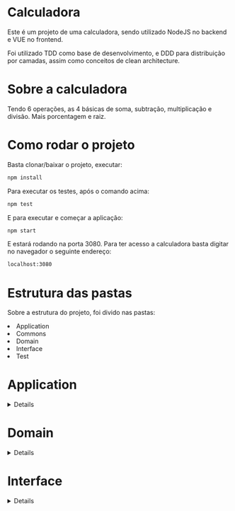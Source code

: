 # Calculadora
Este é um projeto de uma calculadora, sendo utilizado NodeJS no backend e VUE no frontend.

Foi utilizado TDD como base de desenvolvimento, e DDD para distribuição por camadas, assim como conceitos de clean architecture.

# Sobre a calculadora

Tendo 6 operações, as 4 básicas de soma, subtração, multiplicação e divisão. Mais porcentagem e raiz.

# Como rodar o projeto

Basta clonar/baixar o projeto, executar: 

```bash
npm install 
```

Para executar os testes, após o comando acima:

```bash
npm test
```

E para executar e começar a aplicação:

```bash
npm start
```

E estará rodando na porta 3080. Para ter acesso a calculadora basta digitar no navegador o seguinte endereço:
```bash
localhost:3080
```

# Estrutura das pastas

Sobre a estrutura do projeto, foi divido nas pastas:

<li>Application

<li>Commons

<li>Domain

<li>Interface

<li>Test

# Application
<details>

  ### Função canalizador-validação-operação
  ```bash
  const canalizadorValidacaoOperacao = async(primeiroValor, operador, segundoValor) => {
      try {
          const resultadoValidacao = await validacaoDados([primeiroValor, operador, segundoValor]);
          if(resultadoValidacao[2] === 'ok'){
              let resultadoOperacao = await controllerOperacao(resultadoValidacao[0], operador, resultadoValidacao[1]);
              if(resultadoOperacao === 'Calculo não reconhecido'){
                  const erroValidacao = await httpStatusResponse(500, 'erro interno', 'canalizador-validacao-operacao');
                  return erroValidacao;
              }else{
                  resultadoOperacao = resultadoOperacao.toFixed(15);
                  resultadoOperacao = resultadoOperacao.toString();
                  const resultadoFinal = await httpStatusResponse(200, resultadoOperacao, 'canalizador-validacao-operacao');
                  return resultadoFinal;
              }
          }else {
              const erroValidacao = await httpStatusResponse(400, 'Entrada inválida', 'canalizador-validacao-operacao');
              return erroValidacao;
          }
      } catch (erro) {
          const erroValidacao = await httpStatusResponse(500, (erro.message), 'canalizador-validacao-operacao');
          return erroValidacao;
      };
  };
  ```
  <details>

    Descrição
        Recebe os dados da rota POST, e canaliza para enviar para o controller de validação dos dados, e 
        se retornar tudo válido envia os valores para o controller de operações

    Parametros
        primeiroValor: O primeiro valor da calculadora. Ex: 2 + 3, nesse caso seria o 2
        operador: O operador que foi passado. Ex: 2 + 3, nesse caso seria o +
        segundoValor: O segundo valor da calculadora. Ex: 2 + 3, nesse caso seria o 3

    O que a função retorna
        Retorna o resultado se a operação for válida, e Entrada inválida se por acaso for uma operação impossivel.

  </details>  

  ### Função controller-operação
  ```bash
  const controllerOperacao = async(primeiroValor, operador, segundoValor) => {
    try {
        const actions = {
            '+': (a, b) => funcaoDeAdicao(a, b),
            '-': (a, b) => funcaoDeSubtracao(a, b),
            '*': (a, b) => funcaoDeMultiplicacao(a, b),
            '/': (a, b) => funcaoDeDivisao(a, b),
            '%': (a, b) => funcaoDePorcentagem(a, b),
            '√': (a, b) => funcaoDeRaiz(a, b),
        };
        return actions[operador]?.(primeiroValor, segundoValor) ?? "Calculo não reconhecido";
    } catch (erro) {
        console.log(erro);
    };
  };
  ```
  <details>

    Descrição
        Recebe os dados da função canalizadora de validação e operações. E checa qual é a operação que deve fazer, e chama a função correta.

    Parametros
        primeiroValor: O primeiro valor da calculadora. Ex: 2 + 3, nesse caso seria o 2
        operador: O operador que foi passado. Ex: 2 + 3, nesse caso seria o +
        segundoValor: O segundo valor da calculadora. Ex: 2 + 3, nesse caso seria o 3

    O que a função retorna
        Retorna o resultado se a operação for válida, e Calculo não reconhecido se por acaso for uma operação impossivel.

  </details>

  ### Função conversão de string para numero
  ```bash
  const conversaoStringNumero = async(valor)=>{
    try {
        return parseFloat(valor);
    } catch (erro) {
        const erroConversao = await httpStatusResponse(500, (erro.message), 'conversao-string-numero');
        return erroConversao;
    };
  };
  ```
  <details>

    Descrição
        Recebe os parametros que forem string, e retorna como float

    Parametros
        valor: O parametro que for string.

    O que a função retorna
        Retorna o parametro com um tipo de numero.

  </details>
</details>

# Domain
<details>
    
  ### Função adição
  ```bash
  const funcaoDeAdicao = async(...valores) => {
      return valores.reduce((acumulador, proximoValor) => acumulador + proximoValor);
  };
  ```
  <details>

    Descrição
        Recebe um array de valores, e faz a soma.

    Parametros
        valores: Um array dinâmico, podendo ser passado quantos valores necessário. Ex: (2, 3); Ex2: (5, 8, 15).

    O que a função retorna
        Retorna o resultado da soma.

  </details>

  ### Função subtração
  ```bash
  const funcaoDeSubtracao = async(...valores) => {
      return valores.reduce((acumulador, proximoValor) => acumulador - proximoValor);
  };
  ```
  <details>

    Descrição
        Recebe um array de valores, e faz a subtração.

    Parametros
        valores: Um array dinâmico, podendo ser passado quantos valores necessário. Ex: (2, 3); Ex2: (5, 8, 15).

    O que a função retorna
        Retorna o resultado da subtração.

  </details>

  ### Função multiplicação
  ```bash
  const funcaoDeMultiplicar = async(...valores) => {
      return valores.reduce((acumulador, proximoValor) => acumulador * proximoValor);
  };
  ```
  <details>

    Descrição
        Recebe um array de valores, e faz a multiplicação.

    Parametros
        valores: Um array dinâmico, podendo ser passado quantos valores necessário. Ex: (2, 3); Ex2: (5, 8, 15).

    O que a função retorna
        Retorna o resultado da multiplicação.

  </details>

  ### Função divisão
  ```bash
  const funcaoDeDividir = async(...valores) => {
      return valores.reduce((acumulador, proximoValor) => acumulador / proximoValor);
  };
  ```
  <details>

    Descrição
        Recebe um array de valores, e faz a divisão.

    Parametros
        valores: Um array dinâmico, podendo ser passado quantos valores necessário. Ex: (2, 3); Ex2: (5, 8, 15).

    O que a função retorna
        Retorna o resultado da divisão.

  </details>

  ### Função porcentagem
  ```bash
  const funcaoDePorcentagem = async(porcentagem, valor) => {
      return porcentagem * valor / 100;
  };
  ```
  <details>

    Descrição
        Recebe dois parametros, e calcula a porcentagem de um valor.

    Parametros
        porcentagem: A parte que deseja saber de um valor, o primeiro valor passado na calculadora. Ex: o 10% de, 10% de 80.
        valor: O todo que deseja saber a parte quanto é, o segundo valor passado na calculadora. Ex: o 80 de, 10% de 80.

    O que a função retorna
        Retorna o resultado da operação. No caso do exemplo seria 8.

  </details>

  ### Função raiz
  ```bash
  const funcaoDeRaiz = async(radicando, indice) => {
      return mathjs.nthRoot(radicando, indice);
  };
  ```
  <details>

    Descrição
        Recebe 2 parametros, o radicando e o indice, e calcula a raiz.

    Parametros
        radicando: O primeiro valor passado na calculadora, o radicando da raiz. Ex: 4 √ 2, nesse caso seria o 4, ou seja raiz quadrada de 4.
        indice: O segundo valor passado na calculadora, o indice da raiz. Ex: 8 √ 3, nesse caso seria o 3, ou seja raiz cúbica de 8.

    O que a função retorna
        Retorna o resultado da raiz, utilizando a biblioteca mathjs, para fazer o calculo de raizes de vários indices diferentes.

  </details>

</details>


# Interface
<details>
    
  ### Função controller-validação-nulo
  ```bash
	const controllerValidacaoNulos = async(dados)=>{
			try {
					let respostaValidacao = [];
					for(let i = 0; i<3; i++){
							respostaValidacao.push(await ValidacaoDadosVaziosOuNulos(dados[i]));
					};
					if(respostaValidacao[0] === 'ok' && respostaValidacao[1] === 'ok' && respostaValidacao[2] === 'ok'){
							return 'ok'
					}else{
							return 'erro'
					}
			} catch (erro) {
					const erroValidacao = await httpStatusResponse(500, (erro.message), 'validacao-operador');
					return erroValidacao;
			};
	};
  ```
  <details>

    Descrição
        Um controller que recebe os dados, e chama função pra checar se cada valor é nulo ou vazio, e retorna se está tudo válido.

    Parametros
        dados: Um array com os 3 parametros de 2 operandos e 1 operador.

    O que a função retorna
        Retorna uma string 'ok' indicando que os dados não são nulos, ou vazios.

  </details>

  ### Função controller validação numeros
  ```bash
	const controllerValidacaoNumeros = async(dados)=>{
			try {
					let respostaNumero = [];
					let resultadoConversao = [];
					for(let i = 0; i<2; i++){
							respostaNumero.push(await ValidacaoValoresSaoNumericos(dados[i]));
					}

					if(respostaNumero[0] === 'ok' && respostaNumero[1] === 'ok'){

							return [dados[0], dados[1], 'ok'];

					}else if(respostaNumero[0] === 'string' && respostaNumero[1] === 'ok'){

							resultadoConversao.push(await conversaoStringNumero(dados[0]));
							return [resultadoConversao[0], dados[1], 'ok'];

					}else if(respostaNumero[0] === 'ok' && respostaNumero[1] === 'string'){

							resultadoConversao.push(await conversaoStringNumero(dados[1]));
							return [dados[0], resultadoConversao[0], 'ok'];

					}else if(respostaNumero[0] === 'string' && respostaNumero[1] === 'string'){

							resultadoConversao.push(await conversaoStringNumero(dados[0]));
							resultadoConversao.push(await conversaoStringNumero(dados[1]));
							return [resultadoConversao[0], resultadoConversao[1], 'ok'];

					}
			} catch (erro) {
					const erroValidacao = await httpStatusResponse(500, (erro.message), 'validacao-nulo');
					return erroValidacao;
			};
	};
  ```
	
  <details>

    Descrição
        Recebe um array de valores, e chama a função que checa se é string ou numero o tipo do valor. Após se for retornado que um dos parametros é string, chama
				a função que converte de string para float.

    Parametros
        valores: Um array com os 3 parametros da operação.

    O que a função retorna
        Retorna um array, com os valores operandos, em formato de numeral, e um terceiro valor no array, como uma string 'ok' para indicar que tudo ocorreu certo.

  </details>
	
 


  ### Função da rota POST da API
  ```bash
	router
	.post("/api", async (req, res) => {
			try {
					console.log('Rota API - calculo');
					let resultadoFinal
					let primeiroValor = req.body.primeiroValor;
					let segundoValor = req.body.segundoValor;
					let operador = req.body.operador;
					resultadoFinal = await canalizadorValidacaoOperacao(primeiroValor, operador, segundoValor);
					res.status(resultadoFinal.statusCode).send(resultadoFinal.body);
			} catch (error) {
					const finalError = await httpStatusResponse(500, (error.message), 'api-post-routes');
					res.status(finalError.statusCode).send(finalError.body);         
			}  
	});
  ```
  <details>

    Descrição
        Recebe a requisição, atribui a 3 variaveis, os valores das operação enviados no body da requisição, e chama o canalizador de validação e operação.

    Parametros
        req: A requisição da chamada.
        res: A resposta da chamada.

    O que a função retorna
        Retorna o resultado da operação caso for com sucesso, e entrada inválida e erro 400, se for uma operação inválida.

  </details>

  ### Função canalizadora de validação dos dados
  ```bash
	const validacaoDados = async(dados)=>{
			try {
					const resultadoNulo = await controllerValidacaoNulos(dados);

					if(resultadoNulo === 'ok'){
							const resultadoOperador = await ValidacaoOperador(dados[1]);

							if(resultadoOperador === 'ok'){
									const resultadoNumero = await controllerValidacaoNumeros([dados[0], dados[2]]);

									if(resultadoNumero[2] === 'ok'){
											const resultadoValidacaoZero = await validacaoOperacaoZero(dados[1], resultadoNumero[1]);

											if(resultadoValidacaoZero === 'ok'){

													return resultadoNumero;
											}else {

													return 'entrada inválida';
											}
									} else{

											return 'entrada inválida';
									}
							}else{

									return 'entrada inválida';
							}
					}else{

							return 'entrada inválida';
					}
			} catch (erro) {
					const erroValidacao = await httpStatusResponse(500, (erro.message), 'validacao-operador');
					return erroValidacao;
			};
	};
  ```
  <details>

    Descrição
        Recebe um array com os valores da operação, e faz todas as chamadas das funções que vão individualmente fazer a validação dos dados. O objetivo dessa função
				é chamar todas as funções que fazem uma validação individual, e fazer a checagem do retorno dessas funções.

    Parametros
        valores: Um array com os 3 parametros da operação.

    O que a função retorna
        Retorna um array com 3 valores, sendo os 2 parametros operandos, com a conversão de string para numero se for necessário, e uma strin 'ok', indicando
				que a validação voltou que está tudo válido.

  </details>

  ### Função validação nulo
  ```bash
	const ValidacaoDadosVaziosOuNulos = async(dado)=>{
			try {
					const validacaoValores = {
							null: 'nulo',
							"": 'vazio',
							undefined: 'indefinido'
					};
					return validacaoValores[dado] ?? "ok";
			} catch (erro) {
					const erroValidacao = await httpStatusResponse(500, (erro.message), 'validacao-nulo');
					return erroValidacao;
			};
	};
  ```
  <details>

    Descrição
        Recebe um parametro individual, e checa se é nulo, string vazia, ou indefinido.

    Parametros
        dado: Um dos operandos, ou o operador.

    O que a função retorna
        Se for um dos 3, retorna uma string indicando qual o tipo. E se não for nenhum dos 3, retorna 'ok'.

  </details>

  ### Função validação numero
  ```bash
	const ValidacaoValoresSaoNumericos = async(dado)=>{
			try {
					const validacaoValores = {
							string: 'string',
							number: 'ok',
					};
					return validacaoValores[typeof(dado)];
			} catch (erro) {
					const erroValidacao = await httpStatusResponse(500, (erro.message), 'validacao-numero');
					return erroValidacao;
			}; 
	};
  ```
  <details>

    Descrição
        Recebe um parametro individual, e checa se é string ou um numero.

    Parametros
        dado: Um dos operandos.

    O que a função retorna
        Se o parametro passado for uma string retorna 'string', se for um numero retorna 'ok'.

  </details>
	
  ### Função validação operação com 0
  ```bash
	const validacaoOperacaoZero = async(operador, segundoValor)=>{
			try {
					if(operador === '√' && segundoValor === 0){
							return 'entrada inválida';
					}
					if(operador === '/' && segundoValor === 0){
							return 'entrada inválida';
					} else {
							return 'ok'
					}
			} catch (erro) {
					const erroValidacao = await httpStatusResponse(500, (erro.message), 'validacao-operacao-zero');
					return erroValidacao;
			};
	};
  ```
  <details>

    Descrição
        Recebe 2 parametros, o operador, e o segundo operando, e checa se o operando é uma Raiz, e o segundo valor 0, para uma raiz com indice 0. Ou se o operando é
				uma divisão, e o segundo valor 0, sendo uma divisão por 0. São duas operações que não são possiveis de fazer.

    Parametros
        operador: O operador passado para calcular.
				segundoValor: O segundo operando, passado para calcular.

    O que a função retorna
        Se por acaso entrar em qualquer um dos 2 casos, de divisão por 0 ou raiz com indice 0, retorna entrada inválida, se não for, retorna 'ok'.

  </details>
	
	
  ### Função validação operador
  ```bash
	const ValidacaoOperador = async(dado)=>{
			try {
					const operadores = {
							'+': 'ok',
							'-': 'ok',
							'*': 'ok',
							'/': 'ok',
							'%': 'ok',
							'√': 'ok',
					};
					return operadores[dado] ?? "inválido";
			} catch (erro) {
					const erroValidacao = await httpStatusResponse(500, (erro.message), 'validacao-operador');
					return erroValidacao;
			};
	};
  ```
  <details>

    Descrição
        Recebe um parametro individual, que é para checar se o operador passado é válido.

    Parametros
        dado: O operador.

    O que a função retorna
        Se for qualquer um dos 6 Operadores disponiveis nessa calculadora, retorna 'ok', se não retorna 'inválido'.

  </details>
	
</details>

